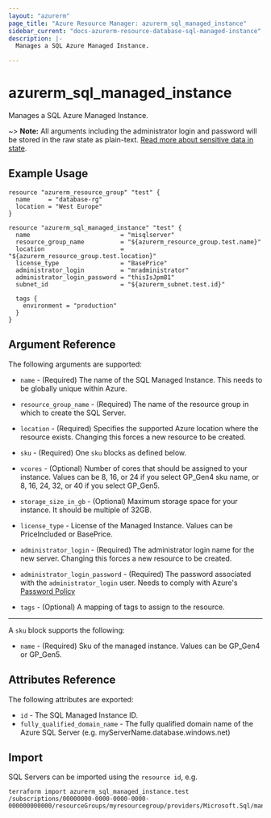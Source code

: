 ```yaml
---
layout: "azurerm"
page_title: "Azure Resource Manager: azurerm_sql_managed_instance"
sidebar_current: "docs-azurerm-resource-database-sql-managed-instance"
description: |-
  Manages a SQL Azure Managed Instance.

---
```


# azurerm_sql_managed_instance

Manages a SQL Azure Managed Instance.

~> **Note:** All arguments including the administrator login and password will be stored in the raw state as plain-text.
[Read more about sensitive data in state](/docs/state/sensitive-data.html).

## Example Usage

```hcl
resource "azurerm_resource_group" "test" {
  name     = "database-rg"
  location = "West Europe"
}

resource "azurerm_sql_managed_instance" "test" {
  name                         = "misqlserver"
  resource_group_name          = "${azurerm_resource_group.test.name}"
  location                     = "${azurerm_resource_group.test.location}"
  license_type                 = "BasePrice"
  administrator_login          = "mradministrator"
  administrator_login_password = "thisIsJpm81"
  subnet_id                    = "${azurerm_subnet.test.id}"

  tags {
    environment = "production"
  }
}
```
## Argument Reference

The following arguments are supported:

* `name` - (Required) The name of the SQL Managed Instance. This needs to be globally unique within Azure.

* `resource_group_name` - (Required) The name of the resource group in which to create the SQL Server.

* `location` - (Required) Specifies the supported Azure location where the resource exists. Changing this forces a new resource to be created.

* `sku` - (Required) One `sku` blocks as defined below. 

* `vcores` - (Optional) Number of cores that should be assigned to your instance. Values can be 8, 16, or 24 if you select GP_Gen4 sku name, or 8, 16, 24, 32, or 40 if you select GP_Gen5.

* `storage_size_in_gb` - (Optional) Maximum storage space for your instance. It should be multiple of 32GB.

* `license_type` - License of the Managed Instance. Values can be PriceIncluded or BasePrice.

* `administrator_login` - (Required) The administrator login name for the new server. Changing this forces a new resource to be created.

* `administrator_login_password` - (Required) The password associated with the `administrator_login` user. Needs to comply with Azure's [Password Policy](https://msdn.microsoft.com/library/ms161959.aspx)

* `tags` - (Optional) A mapping of tags to assign to the resource.

---

A `sku` block supports the following:

* `name` - (Required) Sku of the managed instance. Values can be GP_Gen4 or GP_Gen5.

## Attributes Reference

The following attributes are exported:

* `id` - The SQL Managed Instance ID.
* `fully_qualified_domain_name` - The fully qualified domain name of the Azure SQL Server (e.g. myServerName.database.windows.net)

## Import

SQL Servers can be imported using the `resource id`, e.g.

```shell
terraform import azurerm_sql_managed_instance.test /subscriptions/00000000-0000-0000-0000-000000000000/resourceGroups/myresourcegroup/providers/Microsoft.Sql/managedInstances/myserver
```
